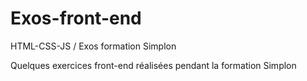 # Exos-front-end
HTML-CSS-JS / Exos formation Simplon

Quelques exercices front-end réalisées pendant la formation Simplon
